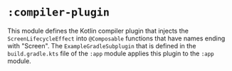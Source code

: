 # `:compiler-plugin`

This module defines the Kotlin compiler plugin that injects the `ScreenLifecycleEffect` into
`@Composable` functions that have names ending with "Screen". The `ExampleGradleSubplugin` that is
defined in the `build.gradle.kts` file of the `:app` module applies this plugin to the `:app`
module.
